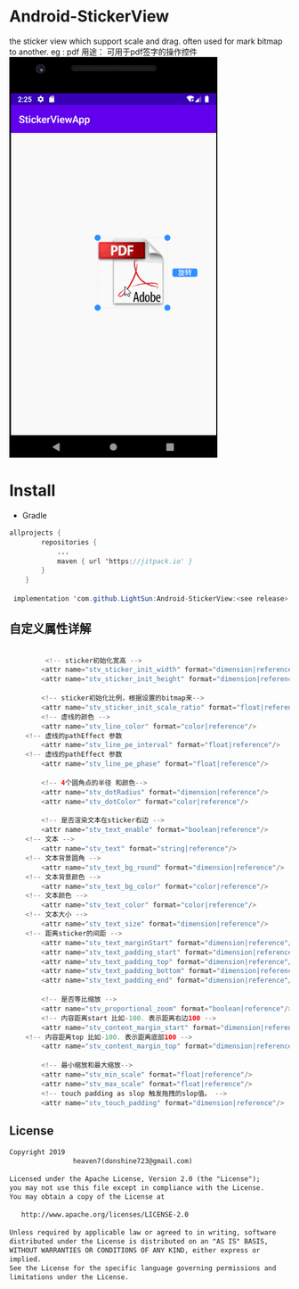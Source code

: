 # Android-StickerView
the sticker view which support scale and drag. often used for mark bitmap to another. eg : pdf
用途： 可用于pdf签字的操作控件
![demo1](https://github.com/LightSun/Android-StickerView/blob/master/imgs/sticker_view.gif)


# Install
- Gradle
```java
allprojects {
		repositories {
			...
			maven { url 'https://jitpack.io' }
		}
	}

 implementation 'com.github.LightSun:Android-StickerView:<see release>'
```
## 自定义属性详解
```java

         <!-- sticker初始化宽高 -->
        <attr name="stv_sticker_init_width" format="dimension|reference"/>
        <attr name="stv_sticker_init_height" format="dimension|reference"/>
	
        <!-- sticker初始化比例，根据设置的bitmap来-->
        <attr name="stv_sticker_init_scale_ratio" format="float|reference"/>
        <!-- 虚线的颜色 -->
        <attr name="stv_line_color" format="color|reference"/>
	<!-- 虚线的pathEffect 参数
        <attr name="stv_line_pe_interval" format="float|reference"/>
	<!-- 虚线的pathEffect 参数
        <attr name="stv_line_pe_phase" format="float|reference"/>
        
        <!-- 4个圆角点的半径 和颜色-->
        <attr name="stv_dotRadius" format="dimension|reference"/>
        <attr name="stv_dotColor" format="color|reference"/>

        <!-- 是否渲染文本在sticker右边 -->
        <attr name="stv_text_enable" format="boolean|reference"/>
	<!-- 文本 -->
        <attr name="stv_text" format="string|reference"/>
	<!-- 文本背景圆角 -->
        <attr name="stv_text_bg_round" format="dimension|reference"/>
	<!-- 文本背景颜色 -->
        <attr name="stv_text_bg_color" format="color|reference"/>
	<!-- 文本颜色 -->
        <attr name="stv_text_color" format="color|reference"/>
	<!-- 文本大小 -->
        <attr name="stv_text_size" format="dimension|reference"/>
	<!-- 距离sticker的间距 -->
        <attr name="stv_text_marginStart" format="dimension|reference"/>
        <attr name="stv_text_padding_start" format="dimension|reference"/>
        <attr name="stv_text_padding_top" format="dimension|reference"/>
        <attr name="stv_text_padding_bottom" format="dimension|reference"/>
        <attr name="stv_text_padding_end" format="dimension|reference"/>

        <!-- 是否等比缩放 -->
        <attr name="stv_proportional_zoom" format="boolean|reference"/>
        <!-- 内容距离start 比如-100. 表示距离右边100 -->
        <attr name="stv_content_margin_start" format="dimension|reference"/>
	<!-- 内容距离top 比如-100. 表示距离底部100 -->
        <attr name="stv_content_margin_top" format="dimension|reference"/>

        <!-- 最小缩放和最大缩放-->
        <attr name="stv_min_scale" format="float|reference"/>
        <attr name="stv_max_scale" format="float|reference"/>
        <!-- touch padding as slop 触发拖拽的slop值。 -->
        <attr name="stv_touch_padding" format="dimension|reference"/>
```


 ## License

    Copyright 2019  
                    heaven7(donshine723@gmail.com)

    Licensed under the Apache License, Version 2.0 (the "License");
    you may not use this file except in compliance with the License.
    You may obtain a copy of the License at

       http://www.apache.org/licenses/LICENSE-2.0

    Unless required by applicable law or agreed to in writing, software
    distributed under the License is distributed on an "AS IS" BASIS,
    WITHOUT WARRANTIES OR CONDITIONS OF ANY KIND, either express or implied.
    See the License for the specific language governing permissions and
    limitations under the License.
